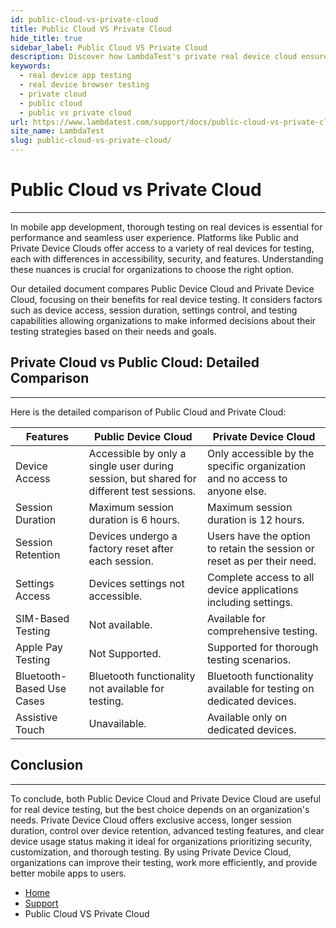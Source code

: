 ```yaml
---
id: public-cloud-vs-private-cloud
title: Public Cloud VS Private Cloud
hide_title: true
sidebar_label: Public Cloud VS Private Cloud
description: Discover how LambdaTest's private real device cloud ensures seamless app and website functionality across devices with tailored, robust testing solutions for accuracy and flexibility.
keywords:
  - real device app testing
  - real device browser testing
  - private cloud
  - public cloud
  - public vs private cloud
url: https://www.lambdatest.com/support/docs/public-cloud-vs-private-cloud/
site_name: LambdaTest
slug: public-cloud-vs-private-cloud/
---
```


<script type="application/ld+json"
      dangerouslySetInnerHTML={{ __html: JSON.stringify({
       "@context": "https://schema.org",
        "@type": "BreadcrumbList",
        "itemListElement": [{
          "@type": "ListItem",
          "position": 1,
          "name": "LambdaTest",
          "item": "https://www.lambdatest.com"
        },{
          "@type": "ListItem",
          "position": 2,
          "name": "Support",
          "item": "https://www.lambdatest.com/support/docs/"
        },{
          "@type": "ListItem",
          "position": 3,
          "name": "How to use testing tools in-session?",
          "item": "https://www.lambdatest.com/support/docs/public-cloud-vs-private-cloud/"
        }]
      })
    }}
></script>

# Public Cloud vs Private Cloud
***
In mobile app development, thorough testing on real devices is essential for performance and seamless user experience. Platforms like Public and Private Device Clouds offer access to a variety of real devices for testing, each with differences in accessibility, security, and features. Understanding these nuances is crucial for organizations to choose the right option.

Our detailed document compares Public Device Cloud and Private Device Cloud, focusing on their benefits for real device testing. It considers factors such as device access, session duration, settings control, and testing capabilities allowing organizations to make informed decisions about their testing strategies based on their needs and goals.

## Private Cloud vs Public Cloud: Detailed Comparison
***

Here is the detailed comparison of Public Cloud and Private Cloud:

| Features | Public Device Cloud | Private Device Cloud |
| -------- | ------- | ------ |
| Device Access | Accessible by only a single user during session, but shared for different test sessions.| Only accessible by the specific organization and no access to anyone else. | 
| Session Duration | Maximum session duration is 6 hours.| Maximum session duration is 12 hours.|     
| Session Retention  | Devices undergo a factory reset after each session.| Users have the option to retain the session or reset as per their need. |
| Settings Access  | Devices settings not accessible.| Complete access to all device applications including settings.|
| SIM-Based Testing  | Not available.| Available for comprehensive testing.|
| Apple Pay Testing  | Not Supported.| Supported for thorough testing scenarios.|
| Bluetooth-Based Use Cases | Bluetooth functionality not available for testing.| Bluetooth functionality available for testing on dedicated devices.|
| Assistive Touch  | Unavailable.| Available only on dedicated devices.|

## Conclusion
***

To conclude, both Public Device Cloud and Private Device Cloud are useful for real device testing, but the best choice depends on an organization's needs. Private Device Cloud offers exclusive access, longer session duration, control over device retention, advanced testing features, and clear device usage status making it ideal for organizations prioritizing security, customization, and thorough testing. By using Private Device Cloud, organizations can improve their testing, work more efficiently, and provide better mobile apps to users.



<nav aria-label="breadcrumbs">
  <ul className="breadcrumbs">
    <li className="breadcrumbs__item">
      <a className="breadcrumbs__link" href="https://www.lambdatest.com">
        Home
      </a>
    </li>
    <li className="breadcrumbs__item">
      <a className="breadcrumbs__link" target="_self" href="https://www.lambdatest.com/support/docs/">
        Support
      </a>
    </li>
    <li className="breadcrumbs__item breadcrumbs__item--active">
      <span className="breadcrumbs__link">
       Public Cloud VS Private Cloud
      </span>
    </li>
  </ul>
</nav>